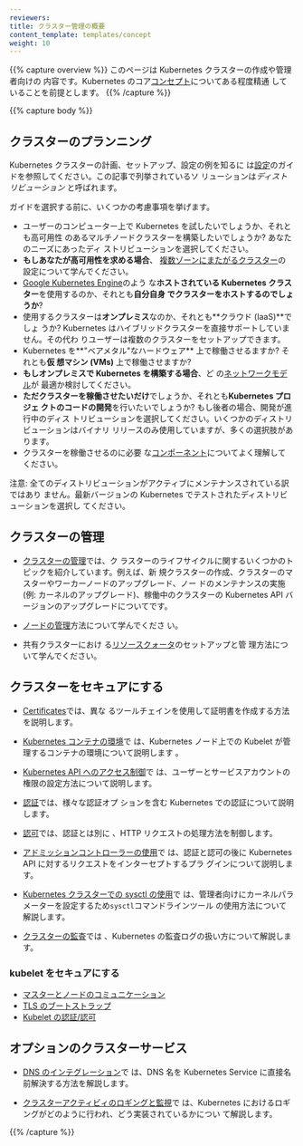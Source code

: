 ```yaml
---
reviewers:
title: クラスター管理の概要
content_template: templates/concept
weight: 10
---
```


{{% capture overview %}} このページは Kubernetes クラスターの作成や管理者向けの
内容です。Kubernetes のコア[コンセプト](/ja/docs/concepts/)についてある程度精通
していることを前提とします。 {{% /capture %}}

{{% capture body %}}

## クラスターのプランニング

Kubernetes クラスターの計画、セットアップ、設定の例を知るに
は[設定](/ja/docs/setup/)のガイドを参照してください。この記事で列挙されているソ
リューションは*ディストリビューション* と呼ばれます。

ガイドを選択する前に、いくつかの考慮事項を挙げます。

- ユーザーのコンピューター上で Kubernetes を試したいでしょうか、それとも高可用性
  のあるマルチノードクラスターを構築したいでしょうか? あなたのニーズにあったディ
  ストリビューションを選択してください。
- **もしあなたが高可用性を求める場合**、
  [複数ゾーンにまたがるクラスター](/docs/concepts/cluster-administration/federation/)の
  設定について学んでください。
- [Google Kubernetes Engine](https://cloud.google.com/kubernetes-engine/)のよう
  な**ホストされている Kubernetes クラスター**を使用するのか、それとも**自分自身
  でクラスターをホストするのでしょうか**?
- 使用するクラスターは**オンプレミス**なのか、それとも**クラウド (IaaS)**でしょ
  うか? Kubernetes はハイブリッドクラスターを直接サポートしていません。その代わ
  りユーザーは複数のクラスターをセットアップできます。
- Kubernetes を**"ベアメタル"なハードウェア** 上で稼働させるますか? それとも**仮
  想マシン (VMs)** 上で稼働させますか?
- **もしオンプレミスで Kubernetes を構築する場合**、ど
  の[ネットワークモデル](/ja/docs/concepts/cluster-administration/networking/)が
  最適か検討してください。
- **ただクラスターを稼働させたいだけ**でしょうか、それとも**Kubernetes プロジェ
  クトのコードの開発**を行いたいでしょうか? もし後者の場合、開発が進行中のディス
  トリビューションを選択してください。いくつかのディストリビューションはバイナリ
  リリースのみ使用していますが、多くの選択肢があります。
- クラスターを稼働させるのに必要
  な[コンポーネント](/ja/docs/concepts/overview/components/)についてよく理解して
  ください。

注意: 全てのディストリビューションがアクティブにメンテナンスされている訳ではあり
ません。最新バージョンの Kubernetes でテストされたディストリビューションを選択し
てください。

## クラスターの管理

- [クラスターの管理](/docs/tasks/administer-cluster/cluster-management/)では、ク
  ラスターのライフサイクルに関するいくつかのトピックを紹介しています。例えば、新
  規クラスターの作成、クラスターのマスターやワーカーノードのアップグレード、ノー
  ドのメンテナンスの実施(例: カーネルのアップグレード)、稼働中のクラスターの
  Kubernetes API バージョンのアップグレードについてです。

- [ノードの管理](/ja/docs/concepts/architecture/nodes/)方法について学んでくださ
  い。

- 共有クラスターにおけ
  る[リソースクォータ](/docs/concepts/policy/resource-quotas/)のセットアップと管
  理方法について学んでください。

## クラスターをセキュアにする

- [Certificates](/docs/concepts/cluster-administration/certificates/)では、異な
  るツールチェインを使用して証明書を作成する方法を説明します。

- [Kubernetes コンテナの環境](/ja/docs/concepts/containers/container-environment-variables/)で
  は、Kubernetes ノード上での Kubelet が管理するコンテナの環境について説明します
  。

- [Kubernetes API へのアクセス制御](/docs/reference/access-authn-authz/controlling-access/)で
  は、ユーザーとサービスアカウントの権限の設定方法について説明します。

- [認証](/docs/reference/access-authn-authz/authentication/)では、様々な認証オプ
  ションを含む Kubernetes での認証について説明します。

- [認可](/docs/reference/access-authn-authz/authorization/)では、認証とは別に
  、HTTP リクエストの処理方法を制御します。

- [アドミッションコントローラーの使用](/docs/reference/access-authn-authz/admission-controllers/)で
  は、認証と認可の後に Kubernetes API に対するリクエストをインターセプトするプラ
  グインについて説明します。

- [Kubernetes クラスターでの sysctl の使用](/docs/concepts/cluster-administration/sysctl-cluster/)で
  は、管理者向けにカーネルパラメーターを設定するため`sysctl`コマンドラインツール
  の使用方法について解説します。

- [クラスターの監査](/docs/tasks/debug-application-cluster/audit/)では
  、Kubernetes の監査ログの扱い方について解説します。

### kubelet をセキュアにする

- [マスターとノードのコミュニケーション](/ja/docs/concepts/architecture/master-node-communication/)
- [TLS のブートストラップ](/docs/reference/command-line-tools-reference/kubelet-tls-bootstrapping/)
- [Kubelet の認証/認可](/docs/admin/kubelet-authentication-authorization/)

## オプションのクラスターサービス

- [DNS のインテグレーション](/ja/docs/concepts/services-networking/dns-pod-service/)で
  は、DNS 名を Kubernetes Service に直接名前解決する方法を解説します。

- [クラスターアクティビィのロギングと監視](/docs/concepts/cluster-administration/logging/)で
  は、Kubernetes におけるロギングがどのように行われ、どう実装されているかについ
  て解説します。

{{% /capture %}}
